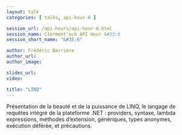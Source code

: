 ```yaml
---
layout: talk
categories: [ talks, api-hour-6 ]

session_url: /api-hours/api-hour-6.html
session_name: Clermont'ech API Hour &#35;6
session_short_name: "&#35;6"

author: Frédéric Barrière
author_url:
author_image:

slides_url:
video:

title: "LINQ"
---
```


Présentation de la beauté et de la puissance de LINQ, le langage de requêtes
intégré de la plateforme .NET : providers, syntaxe, lambda expressions, méthodes
d’extension, génériques, types anonymes, exécution déférée, et précautions.
